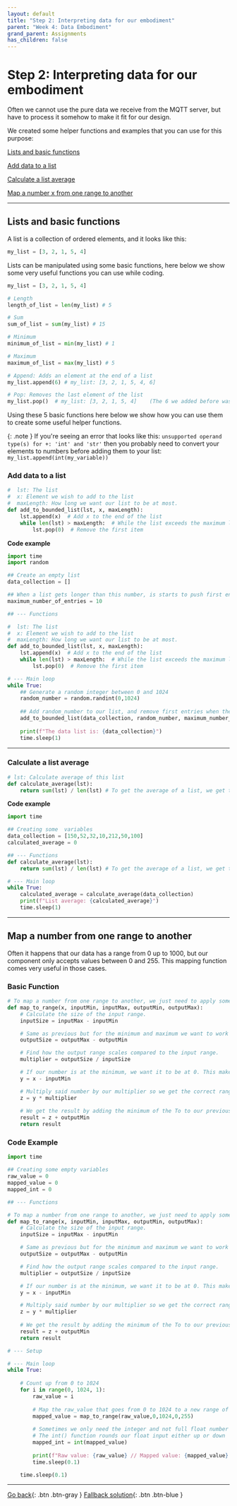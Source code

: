 ```yaml
---
layout: default
title: "Step 2: Interpreting data for our embodiment"
parent: "Week 4: Data Embodiment"
grand_parent: Assignments
has_children: false
---
```


# Step 2: Interpreting data for our embodiment

Often we cannot use the pure data we receive from the MQTT server, but have to process it somehow to make it fit for our design. 

We created some helper functions and examples that you can use for this purpose:

  [Lists and basic functions](#lists-and-basic-functions)

  [Add data to a list](#add-data-to-a-list)

  [Calculate a list average](#calculate-a-list-average)

  [Map a number x from one range to another](#map-a-number-from-one-range-to-another)

--- 

## Lists and basic functions

A list is a collection of ordered elements, and it looks like this:
```python
my_list = [3, 2, 1, 5, 4]
```
Lists can be manipulated using some basic functions, here below we show some very useful functions you can use while coding.
```python
my_list = [3, 2, 1, 5, 4]

# Length
length_of_list = len(my_list) # 5

# Sum
sum_of_list = sum(my_list) # 15

# Minimum
minimum_of_list = min(my_list) # 1

# Maximum
maximum_of_list = max(my_list) # 5

# Append: Adds an element at the end of a list
my_list.append(6) # my_list: [3, 2, 1, 5, 4, 6]

# Pop: Removes the last element of the list
my_list.pop()  # my_list: [3, 2, 1, 5, 4]    (The 6 we added before was removed)
```

Using these 5 basic functions here below we show how you can use them to create some useful helper functions.

{: .note }
If you're seeing an error that looks like this: `unsupported operand type(s) for +: 'int' and 'str'` then you probably need to convert your elements to numbers before adding them to your list: `my_list.append(int(my_variable))`

### Add data to a list

```python
#  lst: The list
#  x: Element we wish to add to the list
#  maxLength: How long we want our list to be at most.
def add_to_bounded_list(lst, x, maxLength): 
    lst.append(x)  # Add x to the end of the list
    while len(lst) > maxLength:  # While the list exceeds the maximum length
        lst.pop(0)  # Remove the first item
```

**Code example**

```python
import time
import random

## Create an empty list
data_collection = []

## When a list gets longer than this number, is starts to push first entries out and makes room for new data
maximum_number_of_entries = 10

## --- Functions

#  lst: The list
#  x: Element we wish to add to the list
#  maxLength: How long we want our list to be at most.
def add_to_bounded_list(lst, x, maxLength): 
    lst.append(x)  # Add x to the end of the list
    while len(lst) > maxLength:  # While the list exceeds the maximum length
        lst.pop(0)  # Remove the first item

# --- Main loop
while True:
    ## Generate a random integer between 0 and 1024
    random_number = random.randint(0,1024)
    
    ## Add random_number to our list, and remove first entries when the maximum capacity is reached
    add_to_bounded_list(data_collection, random_number, maximum_number_of_entries)
    
    print(f"The data list is: {data_collection}")
    time.sleep(1)
```

--- 

### Calculate a list average

```python
# lst: Calculate average of this list
def calculate_average(lst):
    return sum(lst) / len(lst) # To get the average of a list, we get the sum of the list (all numbers added together) and divide it by the length of the list (the amount of numbers in the list)
```

**Code example**

```python
import time

## Creating some  variables
data_collection = [150,52,32,10,212,50,100]
calculated_average = 0

## --- Functions
def calculate_average(lst):
    return sum(lst) / len(lst) # To get the average of a list, we get the sum of the list (all numbers added together) and divide it by the length of the list (the amount of numbers in the list)

# --- Main loop
while True:
    calculated_average = calculate_average(data_collection)
    print(f"List average: {calculated_average}")
    time.sleep(1)
```
--- 

## Map a number from one range to another

Often it happens that our data has a range from 0 up to 1000, but our component only accepts values between 0 and 255.
This mapping function comes very useful in those cases.

### Basic Function

```python
# To map a number from one range to another, we just need to apply some math to the number.
def map_to_range(x, inputMin, inputMax, outputMin, outputMax): 
    # Calculate the size of the input range.
    inputSize = inputMax - inputMin 

    # Same as previous but for the minimum and maximum we want to work towards.
    outputSize = outputMax - outputMin

    # Find how the output range scales compared to the input range.
    multiplier = outputSize / inputSize

    # If our number is at the minimum, we want it to be at 0. This makes multiplying easier.
    y = x - inputMin 

    # Multiply said number by our multiplier so we get the correct range. For example a range from 0,1 turns into 0,180 by multiplying by 180.
    z = y * multiplier 
    
    # We get the result by adding the minimum of the To to our previous result.
    result = z + outputMin 
    return result  
```

### Code Example
```python
import time

## Creating some empty variables
raw_value = 0
mapped_value = 0
mapped_int = 0

## --- Functions

# To map a number from one range to another, we just need to apply some math to the number.
def map_to_range(x, inputMin, inputMax, outputMin, outputMax): 
    # Calculate the size of the input range.
    inputSize = inputMax - inputMin 

    # Same as previous but for the minimum and maximum we want to work towards.
    outputSize = outputMax - outputMin

    # Find how the output range scales compared to the input range.
    multiplier = outputSize / inputSize

    # If our number is at the minimum, we want it to be at 0. This makes multiplying easier.
    y = x - inputMin 

    # Multiply said number by our multiplier so we get the correct range. For example a range from 0,1 turns into 0,180 by multiplying by 180.
    z = y * multiplier 
    
    # We get the result by adding the minimum of the To to our previous result.
    result = z + outputMin 
    return result  

# --- Setup

# --- Main loop
while True:
   
    # Count up from 0 to 1024
    for i in range(0, 1024, 1):
        raw_value = i
      
        # Map the raw_value that goes from 0 to 1024 to a new range of 0 to 255
        mapped_value = map_to_range(raw_value,0,1024,0,255)
      
        # Sometimes we only need the integer and not full float number
        # The int() function rounds our float input either up or down
        mapped_int = int(mapped_value)
      
        print(f"Raw value: {raw_value} // Mapped value: {mapped_value} // Mapped integer: {mapped_int}")
        time.sleep(0.1)

    time.sleep(0.1)
```

--- 

[Go back](step-1){: .btn .btn-gray }  [Fallback solution](no_internet){: .btn .btn-blue }
